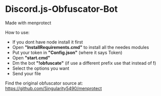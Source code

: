 # Discord.js-Obfuscator-Bot
Made with menprotect

How to use:
* If you dont have node install it first
* Open **"InstallRequirements.cmd"** to install all the needes modules
* Put your token in **"Config.json"** (where it says Token)
* Open **"start.cmd"**
* Dm the bot **"!obfuscate"** (if use a different prefix use that instead of **!**)
* Select the options you want
* Send your file

Find the original obfuscator source at: https://github.com/Singularity5490/menprotect
